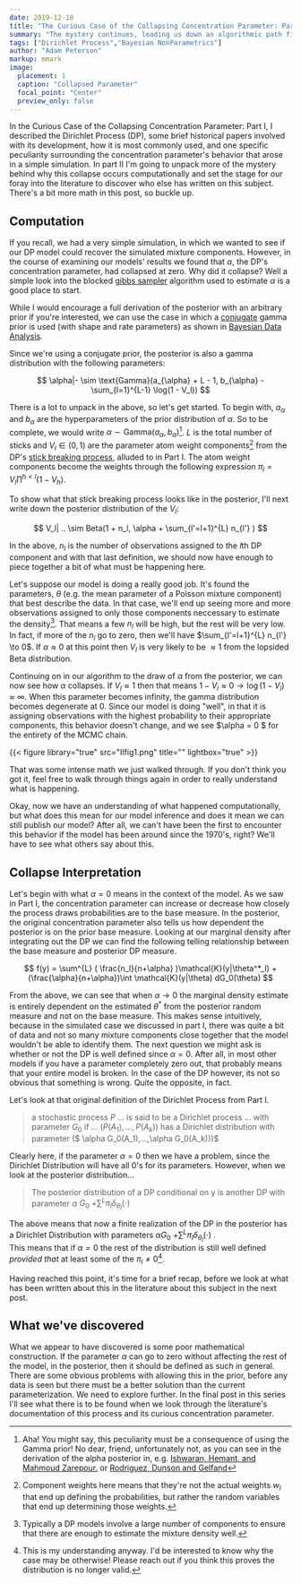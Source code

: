 ```yaml
---
date: 2019-12-10
title: "The Curious Case of the Collapsing Concentration Parameter: Part II"
summary: "The mystery continues, leading us down an algorithmic path filled with broken sticks."
tags: ["Dirichlet Process","Bayesian NonParametrics"]
author: "Adam Peterson"
markup: mmark
image:
  placement: 1
  caption: "Collapsed Parameter"
  focal_point: "Center"
  preview_only: false
---
```



In the Curious Case of the Collapsing Concentration Parameter: Part I, I described the Dirichlet Process (DP), some brief historical
papers involved with its development, how it is most commonly used, and one specific peculiarity surrounding the
concentration parameter's behavior that arose in a simple simulation. In part II I'm going to unpack more of the mystery behind why this collapse occurs computationally and set the stage
for our foray into the literature to discover who else has written on this subject. There's a bit more math in this post, so buckle up.

## Computation 

If you recall, we had a very simple simulation, in which we wanted to see if our DP model could recover the simulated mixture components. However, in the course of examining our models' results
we found that $\alpha$, the DP's concentration parameter, had collapsed at zero. 
Why did it collapse? Well a simple look into the blocked [gibbs sampler](https://en.wikipedia.org/wiki/Gibbs_sampling) algorithm used to estimate $\alpha$ is a good place to start.

While I would encourage a full derivation of the posterior with an arbitrary prior if you're interested, we can use the case 
in which a [conjugate](https://en.wikipedia.org/wiki/Conjugate_prior) gamma prior is used (with shape and rate parameters) as shown in [Bayesian Data Analysis](http://www.stat.columbia.edu/~gelman/book/).

Since we're using a conjugate prior, the posterior is also a gamma distribution with the following parameters:


$$
\alpha|- \sim \text{Gamma}(a_{\alpha} + L - 1, b_{\alpha} - \sum_{l=1}^{L-1} \log(1 - V_l))
$$


There is a lot to unpack in the above, so let's get started. To begin with, $a_{\alpha}$ and $b_{\alpha}$ are the hyperparameters of the prior distribution of $\alpha$.
So to be complete, we would write $\alpha \sim \text{Gamma}(a_{\alpha},b_{\alpha})$[^1]. $L$ is the total number of sticks and $V_l \in (0,1)$ are the parameter atom weight components[^2] from the 
DP's [stick breaking process](https://en.wikipedia.org/wiki/Dirichlet_process#The_stick-breaking_process), alluded to in Part I. The atom weight components become the weights
through the following expression $\pi_l = V_l \prod^{h < l} (1-V_h)$.

To show what that stick breaking process looks like in the posterior, I'll next write down the posterior distribution of the $V_l$:

$$
V_l| .. \sim Beta(1 + n_l, \alpha + \sum_{l'=l+1}^{L} n_{l'} )
$$

In the above, $n_l$ is the number of observations assigned to the  $l$th DP component and with that last definition, we should now have enough to piece together a bit of what must be happening here.

Let's suppose our model is doing a really good job. It's found the parameters, $\theta$ (e.g. the mean parameter of a Poisson mixture component) that best describe the data.
In that case, we'll end up seeing more and more observations assigned to only those components neccessary to estimate the density[^3]. That means a few $n_{l}$ will be high, but the rest will be very low.
In fact, if more of the $n_{l}$ go to zero, then we'll have $\sum_{l'=l+1}^{L} n_{l'} \to 0$.  If $\alpha \approx 0$ at this point then  $V_{l}$ is very likely to be $\approx 1$ from
the lopsided Beta distribution.

Continuing on in our algorithm to the draw of $\alpha$ from the posterior, we can now see how $\alpha$ collapses. If $V_{l} \approx 1$ then that means 
$1 - V_{l} \approx 0 \rightarrow \log(1-V_{l}) \approx \infty$. When this parameter becomes infinity, the gamma distribution becomes degenerate at 0. Since our model is doing "well",
in that it is assigning observations with the highest probability to their appropriate components, this behavior doesn't change, and we see $\alpha = 0 $ for the entirety of the MCMC chain.


{{< figure library="true" src="IIfig1.png" title="" lightbox="true" >}}


That was some intense math we just walked through. If you don't think you got it, feel free to walk through things again in order to really understand what is happening.


Okay, now we have an understanding of what happened computationally, but what does this mean for our model inference and does it mean we can still publish our model? After all,
we can't have been the first to encounter this behavior if the model has been around since the 1970's, right? We'll have to see what others say about this.


## Collapse Interpretation


Let's begin with what $\alpha =0$ means in the context of the model. As we saw in Part I, the concentration parameter can increase or decrease how closely the 
process draws probabilities are to the base measure. In the posterior, the original concentration parameter also tells us how dependent the posterior is on the prior 
base measure. Looking at our marginal density after integrating out the DP we can find the following telling relationship between the base measure and posterior DP measure.

$$
f(y) = \sum^{L}  ( \frac{n_l}{n+\alpha} )\mathcal{K}(y|\theta^*_l) + (\frac{\alpha}{n+\alpha})\int \mathcal{K}(y|\theta) dG_0(\theta)
$$

From the above, we can see that when $\alpha \to 0$ the marginal density estimate is entirely dependent on the estimated $\theta^*$ from the posterior random measure and not on the base measure. This
makes sense intuitively, because in the simulated case we discussed in part I, there was quite a bit of data and not so many mixture components close together that
the model wouldn't be able to identify them. The next question we might ask is whether or not the DP is well defined since $\alpha=0$. After all, in most other
models if you have a parameter completely zero out, that probably means that your entire model is broken. In the case of the DP however, its not so obvious that something is wrong.
Quite the opposite, in fact.

Let's look at that original definition of the Dirichlet Process from Part I.

> a stochastic process $P$ ... is said to be a Dirichlet process ... with parameter $G_0$ if ... $(P(A_1),...,P(A_k))$ has a Dirichlet distribution with parameter ($ \alpha G_0(A_1),...,\alpha G_0(A_k)))$ 


Clearly here, if the parameter $\alpha=0$ then we have a problem, since the Dirichlet Distribution will have all 0's for its parameters. However, when we look at the posterior distribution...

> The posterior distribution of a DP conditional on y is another DP with parameter $\alpha$ $G_{0}$  $+ \sum^L \pi_{l} \delta_{\theta_{l}} (\cdot)$

The above means that now a finite realization of the DP in the posterior has a Dirichlet Distribution with parameters $\alpha G_{0}$ $+ \sum^L \pi_{l} \delta_{\theta_{l}} (\cdot)$ .  
This means that if $\alpha=0$ the rest of the distribution is still well defined *provided that* at least some of the $\pi_{l} \neq 0$[^4].

Having reached this point, it's time for a brief recap, before we look at what has been written about this in the literature about this subject in the next post.


## What we've discovered


What we appear to have discovered is some poor mathematical construction. If the parameter $\alpha$ can go to zero without affecting the rest of the model,
in the posterior, then it should be defined as such in general. There are some obvious problems with allowing this in the prior, before any 
data is seen but there must be a better solution than the current parameterization. We need to explore further. In the final post in this series
I'll see what there is to be found when we look through the literature's documentation of this process and its curious concentration parameter.





[^1]: Aha! You might say, this peculiarity must be a consequence of using the Gamma prior! No dear, friend, unfortunately not, as you can see in the derivation of the alpha posterior in, e.g. [Ishwaran, Hemant, and Mahmoud Zarepour.](https://academic.oup.com/biomet/article/87/2/371/221380) or [Rodriguez, Dunson and Gelfand](https://amstat.tandfonline.com/doi/abs/10.1198/016214508000000553)
[^2]: Component weights here means that they're not the actual weights $w_l$ that end up defining the probabilities, but rather the random variables that end up determining those weights.
[^3]: Typically a DP models involve a large number of components to ensure that there are enough to estimate the mixture density well.
[^4]: This is my understanding anyway. I'd be interested to know why the case may be otherwise! Please reach out if you think this proves the distribution is no longer valid. 
